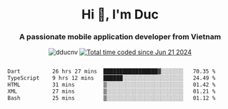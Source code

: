 <h1 align="center">
  Hi 👋, I'm  Duc</h1>
<h3 align="center">A passionate mobile application developer from Vietnam</h3>  
  
<p align="center"> <img src="https://komarev.com/ghpvc/?username=dducnv&label=Profile%20views&color=0e75b6&style=flat" alt="dducnv" /> 
<a href="https://wakatime.com/@4d2a2cd9-1bcb-4dd1-84a4-dce128a35137"><img src="https://wakatime.com/badge/user/4d2a2cd9-1bcb-4dd1-84a4-dce128a35137.svg" alt="Total time coded since Jun 21 2024" /></a>
</p>  

<div style="width: 100vw; overflow-x: auto; flex:center">
  <!--START_SECTION:waka-->

```txt
Dart          26 hrs 27 mins  █████████████████▓░░░░░░░   70.35 %
TypeScript    9 hrs 12 mins   ██████░░░░░░░░░░░░░░░░░░░   24.49 %
HTML          31 mins         ▒░░░░░░░░░░░░░░░░░░░░░░░░   01.42 %
XML           27 mins         ▒░░░░░░░░░░░░░░░░░░░░░░░░   01.21 %
Bash          25 mins         ▒░░░░░░░░░░░░░░░░░░░░░░░░   01.12 %
```

<!--END_SECTION:waka-->
</div>




  
